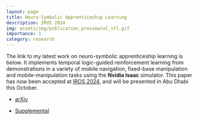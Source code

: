 ```yaml
---
layout: page
title: Neuro-Symbolic Apprenticeship Learning
description: IROS 2024
img: assets/img/publication_preview/al_stl.gif
importance: 1
category: research
---
```


The link to my latest work on neuro-symbolic apprenticeship learning is below. It implements temporal logic-guided reinforcement learning from demonstrations in a variety of mobile navigation, fixed-base manipulation and mobile-manipulation tasks using the **Nvidia Isaac** simulator. This paper has now been accepted at [IROS 2024](https://iros2024-abudhabi.org/), and will be presented in Abu Dhabi this October.

- [arXiv](https://arxiv.org/abs/2311.05084)

- [Supplemental](https://aniruddh-puranic.info/assets/pdf/alstl_supp.pdf)
